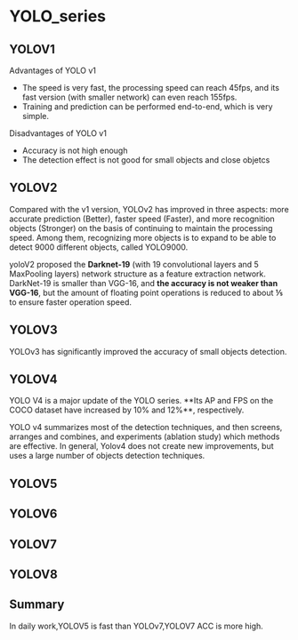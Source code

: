 # YOLO_series

<h2>YOLOV1</h2>
Advantages of YOLO v1

- The speed is very fast, the processing speed can reach 45fps, and its fast version (with smaller network) can even reach 155fps.
- Training and prediction can be performed end-to-end, which is very simple.

Disadvantages of YOLO v1

- Accuracy is not high enough
- The detection effect is not good for small objects and close objetcs

<h2>YOLOV2</h2>
Compared with the v1 version, YOLOv2 has improved in three aspects: more accurate prediction (Better), faster speed (Faster), and more recognition objects (Stronger) on the basis of continuing to maintain the processing speed. Among them, recognizing more objects is to expand to be able to detect 9000 different objects, called YOLO9000.

yoloV2 proposed the **Darknet-19** (with 19 convolutional layers and 5 MaxPooling layers) network structure as a feature extraction network. DarkNet-19 is smaller than VGG-16, and **the accuracy is not weaker than VGG-16**, but the amount of floating point operations is reduced to about **⅕** to ensure faster operation speed.


<h2>YOLOV3</h2>

YOLOv3 has significantly improved the accuracy of small objects detection.

<h2>YOLOV4</h2>
YOLO V4 is a major update of the YOLO series. **Its AP and FPS on the COCO dataset have increased by 10% and 12%**, respectively.

YOLO v4 summarizes most of the detection techniques, and then screens, arranges and combines, and experiments (ablation study) which methods are effective. In general, Yolov4 does not create new improvements, but uses a large number of objects detection techniques.

<h2>YOLOV5</h2>


<h2>YOLOV6</h2>
<h2>YOLOV7</h2>
<h2>YOLOV8</h2>

<h2>Summary</h2>
In daily work,YOLOV5 is fast than YOLOv7,YOLOV7 ACC is more high.
